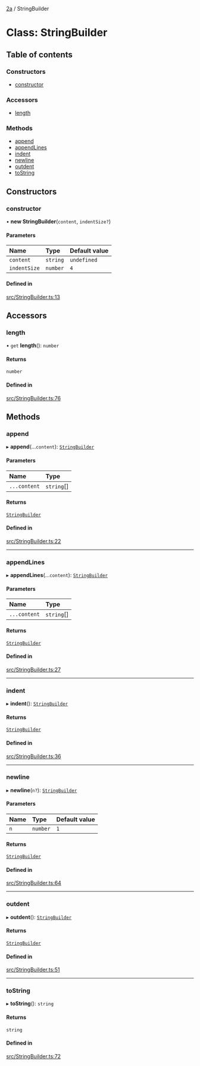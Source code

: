 [2a](../README.md) / StringBuilder

# Class: StringBuilder

## Table of contents

### Constructors

- [constructor](StringBuilder.md#constructor)

### Accessors

- [length](StringBuilder.md#length)

### Methods

- [append](StringBuilder.md#append)
- [appendLines](StringBuilder.md#appendlines)
- [indent](StringBuilder.md#indent)
- [newline](StringBuilder.md#newline)
- [outdent](StringBuilder.md#outdent)
- [toString](StringBuilder.md#tostring)

## Constructors

### constructor

• **new StringBuilder**(`content`, `indentSize?`)

#### Parameters

| Name | Type | Default value |
| :------ | :------ | :------ |
| `content` | `string` | `undefined` |
| `indentSize` | `number` | `4` |

#### Defined in

[src/StringBuilder.ts:13](https://github.com/neoscrib/2a/blob/ae160bf/src/StringBuilder.ts#L13)

## Accessors

### length

• `get` **length**(): `number`

#### Returns

`number`

#### Defined in

[src/StringBuilder.ts:76](https://github.com/neoscrib/2a/blob/ae160bf/src/StringBuilder.ts#L76)

## Methods

### append

▸ **append**(...`content`): [`StringBuilder`](StringBuilder.md)

#### Parameters

| Name | Type |
| :------ | :------ |
| `...content` | `string`[] |

#### Returns

[`StringBuilder`](StringBuilder.md)

#### Defined in

[src/StringBuilder.ts:22](https://github.com/neoscrib/2a/blob/ae160bf/src/StringBuilder.ts#L22)

___

### appendLines

▸ **appendLines**(...`content`): [`StringBuilder`](StringBuilder.md)

#### Parameters

| Name | Type |
| :------ | :------ |
| `...content` | `string`[] |

#### Returns

[`StringBuilder`](StringBuilder.md)

#### Defined in

[src/StringBuilder.ts:27](https://github.com/neoscrib/2a/blob/ae160bf/src/StringBuilder.ts#L27)

___

### indent

▸ **indent**(): [`StringBuilder`](StringBuilder.md)

#### Returns

[`StringBuilder`](StringBuilder.md)

#### Defined in

[src/StringBuilder.ts:36](https://github.com/neoscrib/2a/blob/ae160bf/src/StringBuilder.ts#L36)

___

### newline

▸ **newline**(`n?`): [`StringBuilder`](StringBuilder.md)

#### Parameters

| Name | Type | Default value |
| :------ | :------ | :------ |
| `n` | `number` | `1` |

#### Returns

[`StringBuilder`](StringBuilder.md)

#### Defined in

[src/StringBuilder.ts:64](https://github.com/neoscrib/2a/blob/ae160bf/src/StringBuilder.ts#L64)

___

### outdent

▸ **outdent**(): [`StringBuilder`](StringBuilder.md)

#### Returns

[`StringBuilder`](StringBuilder.md)

#### Defined in

[src/StringBuilder.ts:51](https://github.com/neoscrib/2a/blob/ae160bf/src/StringBuilder.ts#L51)

___

### toString

▸ **toString**(): `string`

#### Returns

`string`

#### Defined in

[src/StringBuilder.ts:72](https://github.com/neoscrib/2a/blob/ae160bf/src/StringBuilder.ts#L72)

